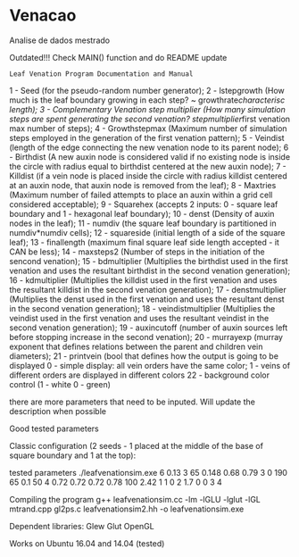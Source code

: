 # Venacao
Analise de dados mestrado

Outdated!!!
Check MAIN() function and do README update

	Leaf Venation Program Documentation and Manual

1 - Seed (for the pseudo-random number generator);
2 - lstepgrowth (How much is the leaf boundary growing in each step? ~ growthrate*characterisc length);
3 - Complementary Venation step multiplier (How many simulation steps are spent generating the second venation? stepmultiplier*first venation max number of steps);
4 - Growthstepmax (Maximum number of simulation steps employed in the generation of the first venation pattern);
5 - Veindist (length of the edge connecting the new venation node to its parent node);
6 - Birthdist (A new auxin node is considered valid if no existing node is inside the circle with radius equal to birthdist centered at the new auxin node);
7 - Killdist (if a vein node is placed inside the circle with radius killdist centered at an auxin node, that auxin node is removed from the leaf);
8 - Maxtries (Maximum number of failed attempts to place an auxin within a grid cell considered acceptable);
9 - Squarehex (accepts 2 inputs: 0 - square leaf boundary and 1 - hexagonal leaf boundary);
10 - denst (Density of auxin nodes in the leaf);
11 - numdiv (the square leaf boundary is partitioned in numdiv*numdiv cells);
12 - squareside (initial length of a side of the square leaf);
13 - finallength (maximum final square leaf side length accepted - it CAN be less);
14 - maxsteps2 (Number of steps in the initiation of the sencond venation);
15 - bdmultiplier (Multiplies the birthdist used in the first venation and uses the resultant birthdist in the second venation generation);
16 - kdmultiplier (Multiplies the killdist used in the first venation and uses the resultant killdist in the second venation generation);
17 - denstmultiplier (Multiplies the denst used in the first venation and uses the resultant denst in the second venation generation);
18 - veindistmultiplier (Multiplies the veindist used in the first venation and uses the resultant veindist in the second venation generation);
19 - auxincutoff (number of auxin sources left before stopping increase in the second venation);
20 - murrayexp (murray exponent that defines relations between the parent and children vein diameters);
21 - printvein (bool that defines how the output is going to be displayed 0 - simple display: all vein orders have the same color; 1 - veins of different orders are displayed in different colors
22 - background color control (1 - white 0 - green)

there are more parameters that need to be inputed. Will update the description when possible

Good tested parameters

Classic configuration (2 seeds - 1 placed at the middle of the base of square boundary and 1 at the top): 

tested parameters
./leafvenationsim.exe 6 0.13 3 65 0.148 0.68 0.79 3 0 190 65 0.1 50 4 0.72 0.72 0.72 0.78 100 2.42 1 1 0 2 1.7 0 0 3 4

Compiling the program
g++ leafvenationsim.cc -lm -lGLU -lglut -lGL mtrand.cpp gl2ps.c leafvenationsim2.hh -o leafvenationsim.exe

Dependent libraries:
Glew
Glut
OpenGL

Works on Ubuntu 16.04 and 14.04 (tested)
